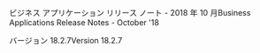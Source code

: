 <!-- This file contains localizable strings used in generating the custom PDF. Do not use as an include file in any web content. -->
<!-- strings for PDF page header -->

<span data-ttu-id="9f7d3-101">ビジネス アプリケーション リリース ノート - 2018 年 10 月</span><span class="sxs-lookup"><span data-stu-id="9f7d3-101">Business Applications Release Notes - October '18</span></span>

<span data-ttu-id="9f7d3-102">バージョン 18.2.7</span><span class="sxs-lookup"><span data-stu-id="9f7d3-102">Version 18.2.7</span></span>


